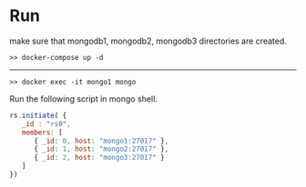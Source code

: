 # Run
make sure that mongodb1, mongodb2, mongodb3 directories are created.
```
>> docker-compose up -d
```
---
```
>> docker exec -it mongo1 mongo
```
Run the following script in mongo shell.
```javascript
rs.initiate( {
   _id : "rs0",
   members: [
      { _id: 0, host: "mongo1:27017" },
      { _id: 1, host: "mongo2:27017" },
      { _id: 2, host: "mongo3:27017" }
   ]
})
```